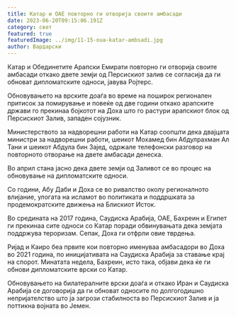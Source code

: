 ```yaml
---
title: Катар и ОАЕ повторно ги отворија своите амбасади
date: 2023-06-20T09:15:06.191Z
category: свет
featured: true
featuredImage: ../img/11-15-oua-katar-ambsadi.jpg
author: Вардарски
---
```

Катар и Обединетите Арапски Емирати повторно ги отворија своите амбасади откако двете земји од Персискиот залив се согласија да ги обноват дипломатските односи, јавува Ројтерс.

Обновувањето на врските доаѓа во време на поширок регионален притисок за помирување и повеќе од две години откако арапските држави го прекинаа бојкотот на Доха што го растури арапскиот блок од Персискиот Залив, западен сојузник.

Министерството за надворешни работи на Катар соопшти дека двајцата министри за надворешни работи, шеикот Мохамед бин Абдулрахман Ал Тани и шеикот Абдула бин Зајед, одржале телефонски разговор на повторното отворање на двете амбасади денеска.

Во април стана јасно дека двете земји од Заливот се во процес на обновување на дипломатските односи.

Со години, Абу Даби и Доха се во ривалство околу регионалното влијание, улогата на исламот во политиката и поддршката за продемократските движења на Блискиот Исток.

Во средината на 2017 година, Саудиска Арабија, ОАЕ, Бахреин и Египет ги прекинаа сите односи со Катар поради обвинувањата дека земјата поддржува тероризам. Сепак, Доха ги отфрли овие тврдења.

Ријад и Каиро беа првите кои повторно именуваа амбасадори во Доха во 2021 година, по иницијативата на Саудиска Арабија за ставање крај на спорот. Минатата недела, Бахреин, исто така, објави дека ќе ги обнови дипломатските врски со Катар.

Обновувањето на билатералните врски доаѓа и откако Иран и Саудиска Арабија се договорија да ги обноват односите по долгогодишно непријателство што ја загрози стабилноста во Персискиот Залив и ја поттикна војната во Јемен.